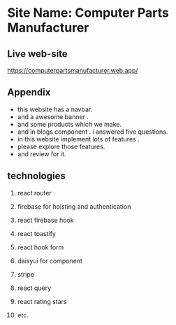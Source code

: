 
# Site Name: Computer Parts Manufacturer




## Live web-site
https://computerpartsmanufacturer.web.app/



## Appendix

- this website has a navbar. 
- and a awesome banner  .
- and some products which we make.
- and in blogs component . i answered five questions. 
- in this website implement lots of features .
- please explore those features.
- and review for it.


## technologies

1. react router

2. firebase for hoisting and authentication

3. react firebase hook 

4. react toastify

5. react hook form

6. daisyui for component

7. stripe

8. react query

9. react rating stars

10. etc.